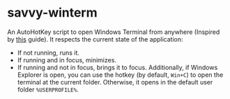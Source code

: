 # savvy-winterm

An AutoHotKey script to open Windows Terminal from anywhere (Inspired by [this](https://blog.danskingdom.com/Bring-up-the-Windows-Terminal-in-a-keystroke/) guide). It respects the current state of the application:
 - If not running, runs it.
 - If running and in focus, minimizes.
 - If running and not in focus, brings it to focus.
Additionally, if Windows Explorer is open, you can use the hotkey (by default, `Win+C`) to open the terminal at the current folder. Otherwise, it opens in the default user folder `%USERPROFILE%`.
